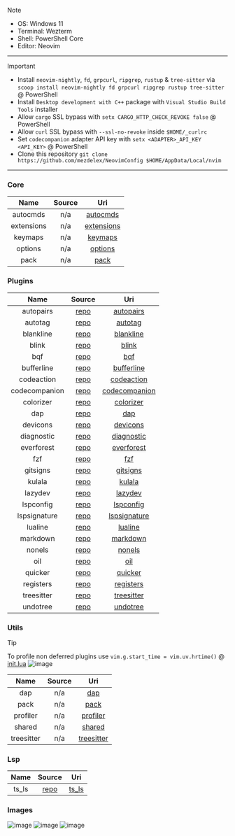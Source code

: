 > [!NOTE]
>
> - OS: Windows 11
> - Terminal: Wezterm
> - Shell: PowerShell Core
> - Editor: Neovim

---

> [!IMPORTANT]
>
> - Install `neovim-nightly`, `fd`, `grpcurl`, `ripgrep`, `rustup` & `tree-sitter` via `scoop install neovim-nightly fd grpcurl ripgrep rustup tree-sitter` @ PowerShell
> - Install `Desktop development with C++` package with `Visual Studio Build Tools` installer
> - Allow `cargo` SSL bypass with `setx CARGO_HTTP_CHECK_REVOKE false` @ PowerShell
> - Allow `curl` SSL bypass with `--ssl-no-revoke` inside `$HOME/_curlrc`
> - Set `codecompanion` adapter API key with `setx <ADAPTER>_API_KEY <API_KEY>` @ PowerShell
> - Clone this repository `git clone https://github.com/mezdelex/NeovimConfig $HOME/AppData/Local/nvim`

---

### Core

|    Name    | Source |                                           Uri                                            |
| :--------: | :----: | :--------------------------------------------------------------------------------------: |
|  autocmds  |  n/a   |   [autocmds](https://github.com/mezdelex/NeovimConfig/blob/main/lua/core/autocmds.lua)   |
| extensions |  n/a   | [extensions](https://github.com/mezdelex/NeovimConfig/blob/main/lua/core/extensions.lua) |
|  keymaps   |  n/a   |    [keymaps](https://github.com/mezdelex/NeovimConfig/blob/main/lua/core/keymaps.lua)    |
|  options   |  n/a   |    [options](https://github.com/mezdelex/NeovimConfig/blob/main/lua/core/options.lua)    |
|    pack    |  n/a   |       [pack](https://github.com/mezdelex/NeovimConfig/blob/main/lua/core/pack.lua)       |

### Plugins

|     Name      |                                Source                                |                                                Uri                                                |
| :-----------: | :------------------------------------------------------------------: | :-----------------------------------------------------------------------------------------------: |
|   autopairs   |           [repo](https://github.com/windwp/nvim-autopairs)           |     [autopairs](https://github.com/mezdelex/NeovimConfig/tree/main/lua/plugins/autopairs.lua)     |
|    autotag    |          [repo](https://github.com/windwp/nvim-ts-autotag)           |       [autotag](https://github.com/mezdelex/NeovimConfig/tree/main/lua/plugins/autotag.lua)       |
|   blankline   |    [repo](https://github.com/lukas-reineke/indent-blankline.nvim)    |     [blankline](https://github.com/mezdelex/NeovimConfig/tree/main/lua/plugins/blankline.lua)     |
|     blink     |             [repo](https://github.com/Saghen/blink.cmp)              |         [blink](https://github.com/mezdelex/NeovimConfig/tree/main/lua/plugins/blink.lua)         |
|      bqf      |           [repo](https://github.com/kevinhwang91/nvim-bqf)           |           [bqf](https://github.com/mezdelex/NeovimConfig/tree/main/lua/plugins/bqf.lua)           |
|  bufferline   |          [repo](https://github.com/akinsho/bufferline.nvim)          |    [bufferline](https://github.com/mezdelex/NeovimConfig/tree/main/lua/plugins/bufferline.lua)    |
|  codeaction   |     [repo](https://github.com/rachartier/tiny-code-action.nvim)      |    [codeaction](https://github.com/mezdelex/NeovimConfig/tree/main/lua/plugins/codeaction.lua)    |
| codecompanion |       [repo](https://github.com/olimorris/codecompanion.nvim)        | [codecompanion](https://github.com/mezdelex/NeovimConfig/tree/main/lua/plugins/codecompanion.lua) |
|   colorizer   |        [repo](https://github.com/norcalli/nvim-colorizer.lua)        |     [colorizer](https://github.com/mezdelex/NeovimConfig/tree/main/lua/plugins/colorizer.lua)     |
|      dap      |           [repo](https://github.com/rcarriga/nvim-dap-ui)            |           [dap](https://github.com/mezdelex/NeovimConfig/tree/main/lua/plugins/dap.lua)           |
|   devicons    |        [repo](https://github.com/nvim-tree/nvim-web-devicons)        |      [devicons](https://github.com/mezdelex/NeovimConfig/tree/main/lua/plugins/devicons.lua)      |
|  diagnostic   |  [repo](https://github.com/rachartier/tiny-inline-diagnostic.nvim)   |    [diagnostic](https://github.com/mezdelex/NeovimConfig/tree/main/lua/plugins/diagnostic.lua)    |
|  everforest   |            [repo](https://github.com/sainnhe/everforest)             |    [everforest](https://github.com/mezdelex/NeovimConfig/blob/main/lua/plugins/everforest.lua)    |
|      fzf      |             [repo](https://github.com/ibhagwan/fzf-lua)              |           [fzf](https://github.com/mezdelex/NeovimConfig/tree/main/lua/plugins/fzf.lua)           |
|   gitsigns    |          [repo](https://github.com/lewis6991/gitsigns.nvim)          |      [gitsigns](https://github.com/mezdelex/NeovimConfig/tree/main/lua/plugins/gitsigns.lua)      |
|    kulala     |         [repo](https://github.com/mistweaverco/kulala.nvim)          |        [kulala](https://github.com/mezdelex/NeovimConfig/tree/main/lua/plugins/kulala.lua)        |
|    lazydev    |            [repo](https://github.com/folke/lazydev.nvim)             |       [lazydev](https://github.com/mezdelex/NeovimConfig/tree/main/lua/plugins/lazydev.lua)       |
|   lspconfig   |           [repo](https://github.com/neovim/nvim-lspconfig)           |     [lspconfig](https://github.com/mezdelex/NeovimConfig/tree/main/lua/plugins/lspconfig.lua)     |
| lspsignature  |         [repo](https://github.com/ray-x/lsp_signature.nvim)          |  [lspsignature](https://github.com/mezdelex/NeovimConfig/tree/main/lua/plugins/lspsignature.lua)  |
|    lualine    |         [repo](https://github.com/nvim-lualine/lualine.nvim)         |       [lualine](https://github.com/mezdelex/NeovimConfig/tree/main/lua/plugins/lualine.lua)       |
|   markdown    | [repo](https://github.com/MeanderingProgrammer/render-markdown.nvim) |      [markdown](https://github.com/mezdelex/NeovimConfig/tree/main/lua/plugins/markdown.lua)      |
|    nonels     |          [repo](https://github.com/nvimtools/none-ls.nvim)           |        [nonels](https://github.com/mezdelex/NeovimConfig/tree/main/lua/plugins/nonels.lua)        |
|      oil      |             [repo](https://github.com/stevearc/oil.nvim)             |           [oil](https://github.com/mezdelex/NeovimConfig/tree/main/lua/plugins/oil.lua)           |
|    quicker    |           [repo](https://github.com/stevearc/quicker.nvim)           |       [quicker](https://github.com/mezdelex/NeovimConfig/tree/main/lua/plugins/quicker.lua)       |
|   registers   |         [repo](https://github.com/tversteeg/registers.nvim)          |     [registers](https://github.com/mezdelex/NeovimConfig/tree/main/lua/plugins/registers.lua)     |
|  treesitter   |      [repo](https://github.com/nvim-treesitter/nvim-treesitter)      |    [treesitter](https://github.com/mezdelex/NeovimConfig/tree/main/lua/plugins/treesitter.lua)    |
|   undotree    |              [repo](https://github.com/mbbill/undotree)              |      [undotree](https://github.com/mezdelex/NeovimConfig/tree/main/lua/plugins/undotree.lua)      |

### Utils

> [!TIP]
>
> To profile non deferred plugins use `vim.g.start_time = vim.uv.hrtime()` @ [init.lua](https://github.com/mezdelex/NeovimConfig/tree/main/init.lua)
> ![image](https://github.com/user-attachments/assets/56892eaa-204d-461c-93f1-55dcc05fed1f)

|    Name    | Source |                                            Uri                                            |
| :--------: | :----: | :---------------------------------------------------------------------------------------: |
|    dap     |  n/a   |        [dap](https://github.com/mezdelex/NeovimConfig/tree/main/lua/utils/dap.lua)        |
|    pack    |  n/a   |       [pack](https://github.com/mezdelex/NeovimConfig/tree/main/lua/utils/pack.lua)       |
|  profiler  |  n/a   |   [profiler](https://github.com/mezdelex/NeovimConfig/tree/main/lua/utils/profiler.lua)   |
|   shared   |  n/a   |     [shared](https://github.com/mezdelex/NeovimConfig/tree/main/lua/utils/shared.lua)     |
| treesitter |  n/a   | [treesitter](https://github.com/mezdelex/NeovimConfig/tree/main/lua/utils/treesitter.lua) |

### Lsp

| Name  |                                      Source                                      |                                       Uri                                       |
| :---: | :------------------------------------------------------------------------------: | :-----------------------------------------------------------------------------: |
| ts_ls | [repo](https://github.com/typescript-language-server/typescript-language-server) | [ts_ls](https://github.com/mezdelex/NeovimConfig/blob/main/after/lsp/ts_ls.lua) |

### Images

![image](https://github.com/user-attachments/assets/3f59362b-5d91-4c20-a1fd-c880e8530fd2)
![image](https://github.com/user-attachments/assets/010b7455-4c7f-4899-b118-4043938b2919)
![image](https://github.com/user-attachments/assets/06cd4c6f-98af-4d18-84ef-a0e6fd34685d)
